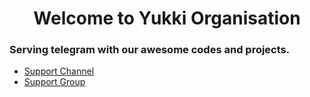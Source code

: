 <h1 align="center">Welcome to Yukki Organisation</h1> 

### Serving telegram with our awesome codes and projects.

- [Support Channel](https://t.me/TheYukki)
- [Support Group](https://t.me/YukkiSupport)
